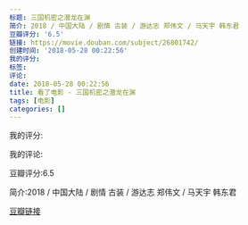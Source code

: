 ```yaml
---
标题: 三国机密之潜龙在渊
简介: 2018 / 中国大陆 / 剧情 古装 / 游达志 郑伟文 / 马天宇 韩东君
豆瓣评分: '6.5'
链接: https://movie.douban.com/subject/26801742/
创建时间: '2018-05-28 00:22:56'
我的评分:
标签:
评论:
date: 2018-05-28 00:22:56
title: 看了电影 - 三国机密之潜龙在渊
tags: [电影]
categories: []
---
```


我的评分:

我的评论:

豆瓣评分:6.5

简介:2018 / 中国大陆 / 剧情 古装 / 游达志 郑伟文 / 马天宇 韩东君

[豆瓣链接](https://movie.douban.com/subject/26801742/)

